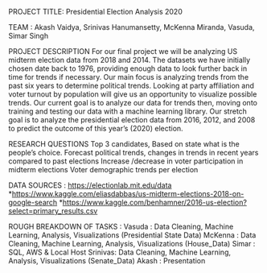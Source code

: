 PROJECT TITLE: Presidential Election Analysis 2020

TEAM : Akash Vaidya, Srinivas Hanumansetty, McKenna Miranda, Vasuda, Simar Singh

PROJECT DESCRIPTION 
For our final project we will be analyzing US midterm election data from 2018 and 2014. The datasets we have initially chosen date back to 1976, providing enough data to look further back in time for trends if necessary. Our main focus is analyzing trends from the past six years to determine political trends. Looking at party affiliation and voter turnout by population will give us an opportunity to visualize possible trends. Our current goal is to analyze our data for trends then, moving onto training and testing our data with a machine learning library.  Our stretch goal is to analyze the presidential election data from 2016, 2012, and 2008 to predict the outcome of this year’s (2020) election.

RESEARCH QUESTIONS 
Top 3 candidates,
Based on state what is the people’s choice.
Forecast political trends, changes in trends in recent years compared to past elections
Increase /decrease in voter participation in midterm elections 
Voter demographic trends per election

DATA SOURCES :
https://electionlab.mit.edu/data
*https://www.kaggle.com/eliasdabbas/us-midterm-elections-2018-on-google-search
*https://www.kaggle.com/benhamner/2016-us-election?select=primary_results.csv

ROUGH BREAKDOWN OF TASKS :
Vasuda : Data Cleaning, Machine Learning, Analysis, Visualizations (Presidential State Data)
McKenna : Data Cleaning, Machine Learning, Analysis, Visualizations (House_Data)
Simar : SQL, AWS & Local Host
Srinivas: Data Cleaning, Machine Learning, Analysis, Visualizations (Senate_Data)
Akash : Presentation

